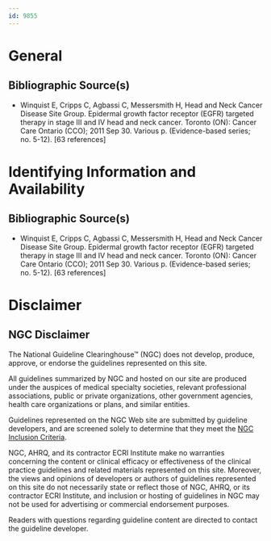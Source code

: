 ```yaml
---
id: 9855
---
```


# General

## Bibliographic Source(s)

- Winquist E, Cripps C, Agbassi C, Messersmith H, Head and Neck Cancer Disease Site Group. Epidermal growth factor receptor (EGFR) targeted therapy in stage III and IV head and neck cancer. Toronto (ON): Cancer Care Ontario (CCO); 2011 Sep 30. Various p. (Evidence-based series; no. 5-12). [63 references]

# Identifying Information and Availability

## Bibliographic Source(s)

- Winquist E, Cripps C, Agbassi C, Messersmith H, Head and Neck Cancer Disease Site Group. Epidermal growth factor receptor (EGFR) targeted therapy in stage III and IV head and neck cancer. Toronto (ON): Cancer Care Ontario (CCO); 2011 Sep 30. Various p. (Evidence-based series; no. 5-12). [63 references]

# Disclaimer

## NGC Disclaimer

The National Guideline Clearinghouse™ (NGC) does not develop, produce, approve, or endorse the guidelines represented on this site.

All guidelines summarized by NGC and hosted on our site are produced under the auspices of medical specialty societies, relevant professional associations, public or private organizations, other government agencies, health care organizations or plans, and similar entities.

Guidelines represented on the NGC Web site are submitted by guideline developers, and are screened solely to determine that they meet the [NGC Inclusion Criteria](/help-and-about/summaries/inclusion-criteria).

NGC, AHRQ, and its contractor ECRI Institute make no warranties concerning the content or clinical efficacy or effectiveness of the clinical practice guidelines and related materials represented on this site. Moreover, the views and opinions of developers or authors of guidelines represented on this site do not necessarily state or reflect those of NGC, AHRQ, or its contractor ECRI Institute, and inclusion or hosting of guidelines in NGC may not be used for advertising or commercial endorsement purposes.

Readers with questions regarding guideline content are directed to contact the guideline developer.

